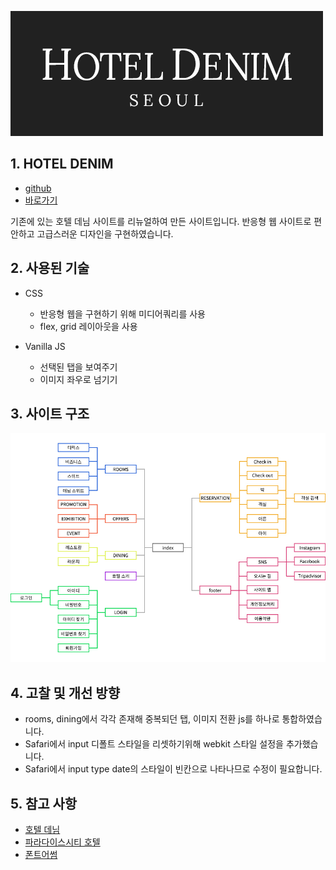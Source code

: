 ![logo_denim](/portfolio/denim/logo_denim.png)

## 1. HOTEL DENIM
* [github](https://github.com/pic22ti/pic22ti.github.io/tree/master/portfolio/denim)
* [바로가기](https://pic22ti.github.io/portfolio/denim/index.html)

기존에 있는 호텔 데님 사이트를 리뉴얼하여 만든 사이트입니다. 
반응형 웹 사이트로 편안하고 고급스러운 디자인을 구현하였습니다.

## 2. 사용된 기술
* CSS
  - 반응형 웹을 구현하기 위해 미디어쿼리를 사용
  - flex, grid 레이아웃을 사용

* Vanilla JS
  - 선택된 탭을 보여주기
  - 이미지 좌우로 넘기기

## 3. 사이트 구조
![sitemap_denim](/portfolio/denim/sitemap_denim.jpg)

## 4. 고찰 및 개선 방향
* rooms, dining에서 각각 존재해 중복되던 탭, 이미지 전환 js를 하나로 통합하였습니다.
* Safari에서 input 디폴트 스타일을 리셋하기위해 webkit 스타일 설정을 추가했습니다.
* Safari에서 input type date의 스타일이 빈칸으로 나타나므로 수정이 필요합니다.

## 5. 참고 사항
* [호텔 데님](http://hoteldenim.com/)
* [파라다이스시티 호텔](https://www.p-city.com/)
* [폰트어썸](https://fontawesome.com/)